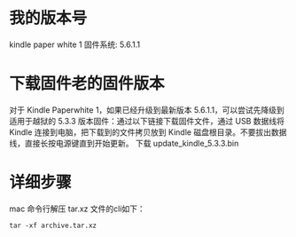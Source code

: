 # 我的版本号
kindle paper white 1
固件系统: 5.6.1.1

# 下载固件老的固件版本

对于 Kindle Paperwhite 1，如果已经升级到最新版本 5.6.1.1，可以尝试先降级到适用于越狱的 5.3.3 版本固件：通过以下链接下载固件文件，通过 USB 数据线将 Kindle 连接到电脑，把下载到的文件拷贝放到 Kindle 磁盘根目录。不要拔出数据线，直接长按电源键直到开始更新。
下载 update_kindle_5.3.3.bin

# 详细步骤
mac 命令行解压 tar.xz 文件的cli如下：
``` cli
tar -xf archive.tar.xz
```